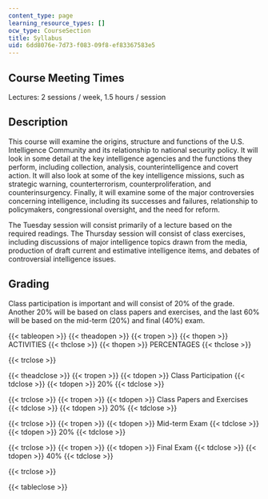 ```yaml
---
content_type: page
learning_resource_types: []
ocw_type: CourseSection
title: Syllabus
uid: 6dd8076e-7d73-f083-09f8-ef83367583e5
---
```


Course Meeting Times
--------------------

Lectures: 2 sessions / week, 1.5 hours / session

Description
-----------

This course will examine the origins, structure and functions of the U.S. Intelligence Community and its relationship to national security policy. It will look in some detail at the key intelligence agencies and the functions they perform, including collection, analysis, counterintelligence and covert action. It will also look at some of the key intelligence missions, such as strategic warning, counterterrorism, counterproliferation, and counterinsurgency. Finally, it will examine some of the major controversies concerning intelligence, including its successes and failures, relationship to policymakers, congressional oversight, and the need for reform.

The Tuesday session will consist primarily of a lecture based on the required readings. The Thursday session will consist of class exercises, including discussions of major intelligence topics drawn from the media, production of draft current and estimative intelligence items, and debates of controversial intelligence issues.

Grading
-------

Class participation is important and will consist of 20% of the grade. Another 20% will be based on class papers and exercises, and the last 60% will be based on the mid-term (20%) and final (40%) exam.

{{< tableopen >}}
{{< theadopen >}}
{{< tropen >}}
{{< thopen >}}
ACTIVITIES
{{< thclose >}}
{{< thopen >}}
PERCENTAGES
{{< thclose >}}

{{< trclose >}}

{{< theadclose >}}
{{< tropen >}}
{{< tdopen >}}
Class Participation
{{< tdclose >}}
{{< tdopen >}}
20%
{{< tdclose >}}

{{< trclose >}}
{{< tropen >}}
{{< tdopen >}}
Class Papers and Exercises
{{< tdclose >}}
{{< tdopen >}}
20%
{{< tdclose >}}

{{< trclose >}}
{{< tropen >}}
{{< tdopen >}}
Mid-term Exam
{{< tdclose >}}
{{< tdopen >}}
20%
{{< tdclose >}}

{{< trclose >}}
{{< tropen >}}
{{< tdopen >}}
Final Exam
{{< tdclose >}}
{{< tdopen >}}
40%
{{< tdclose >}}

{{< trclose >}}

{{< tableclose >}}